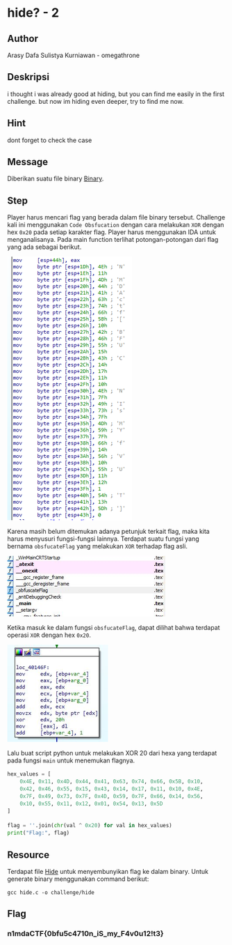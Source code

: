 # hide? - 2

## Author
Arasy Dafa Sulistya Kurniawan - omegathrone

## Deskripsi
i thought i was already good at hiding, but you can find me easily in the first challenge. but now im hiding even deeper, try to find me now.

## Hint
dont forget to check the case

## Message
Diberikan suatu file binary [Binary](../dist//hide).

## Step
Player harus mencari flag yang berada dalam file binary tersebut. Challenge kali ini menggunakan `Code Obsfucation` dengan cara melakukan `XOR` dengan hex `0x20` pada setiap karakter flag. Player harus menggunakan IDA untuk menganalisanya. Pada main function terlihat potongan-potongan dari flag yang ada sebagai berikut.

![Main Function](main_function.png)

Karena masih belum ditemukan adanya petunjuk terkait flag, maka kita harus menyusuri fungsi-fungsi lainnya. Terdapat suatu fungsi yang bernama `obsfucateFlag` yang melakukan `XOR` terhadap flag asli. 

![Obsfucate Flag](obsfucate_flag.png)

Ketika masuk ke dalam fungsi `obsfucateFlag`, dapat dilihat bahwa terdapat operasi `XOR` dengan hex `0x20`.

![XOR 20](xor_20.png)

Lalu buat script python untuk melakukan XOR 20 dari hexa yang terdapat pada fungsi `main` untuk menemukan flagnya.
```python
hex_values = [
    0x4E, 0x11, 0x4D, 0x44, 0x41, 0x63, 0x74, 0x66, 0x5B, 0x10,
    0x42, 0x46, 0x55, 0x15, 0x43, 0x14, 0x17, 0x11, 0x10, 0x4E,
    0x7F, 0x49, 0x73, 0x7F, 0x4D, 0x59, 0x7F, 0x66, 0x14, 0x56,
    0x10, 0x55, 0x11, 0x12, 0x01, 0x54, 0x13, 0x5D
]

flag = ''.join(chr(val ^ 0x20) for val in hex_values)
print("Flag:", flag)
```

## Resource
Terdapat file [Hide](source/hide.c) untuk menyembunyikan flag ke dalam binary. Untuk generate binary menggunakan command berikut: 
```shell
gcc hide.c -o challenge/hide
```

## Flag
### n1mdaCTF{0bfu5c4710n_iS_my_F4v0u12!t3}  
